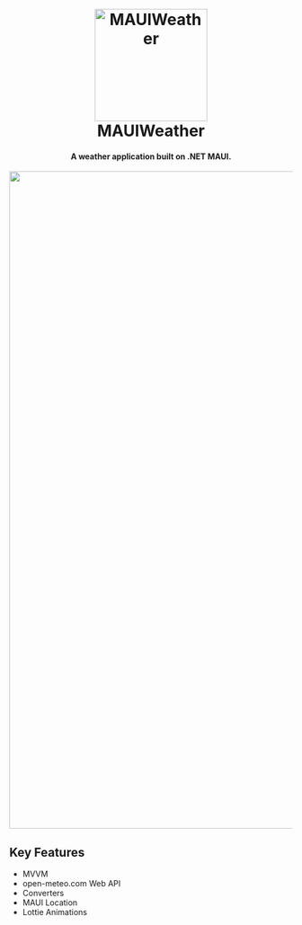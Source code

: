 <h1 align="center">
  <br>
  <a href="https://github.com/dotnet/maui"><img src="https://avatars.githubusercontent.com/u/9011267?v=4" alt="MAUIWeather" width="200"></a>
  <br>
  MAUIWeather
  <br>
</h1>

<h4 align="center">A weather application built on .NET MAUI.</h4>

<img src="MAUIWeather/src/emugif.gif" width="540" height="1170">

## Key Features

* MVVM
* open-meteo.com Web API
* Converters
* MAUI Location
* Lottie Animations
